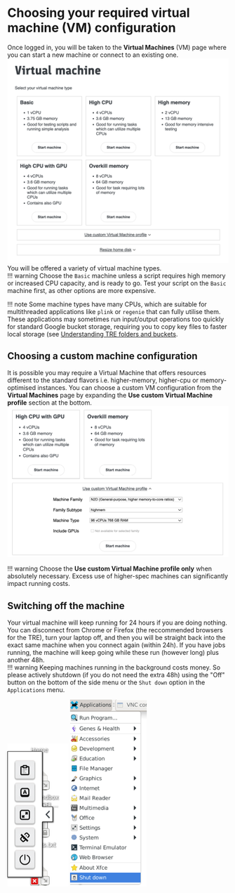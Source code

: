 # Choosing your required virtual machine (VM) configuration

Once logged in, you will be taken to the **Virtual Machines** (VM) page where you can start a new machine or connect to an existing one.  
![Virtual Machine options](../images/getting-started-as-a-new-user/virtual-machine-options.png)
You will be offered a variety of virtual machine types.  
!!! warning
    Choose the `Basic` machine unless a script requires high memory or increased CPU capacity, and is ready to go. Test your script on the `Basic` machine first, as other options are more expensive.  

!!! note
    Some machine types have many CPUs, which are suitable for multithreaded applications like `plink` or `regenie` that can fully utilise them. These applications may sometimes run input/output operations too quickly for standard Google bucket storage, requiring you to copy key files to faster local storage (see [Understanding TRE folders and buckets](/docs/using-the-tre/folder-and-bucket-structure.md).

## Choosing a custom machine configuration

It is possible you may require a Virtual Machine that offers resources different to the standard flavors i.e. higher-memory, higher-cpu or memory-optimised instances. You can choose a custom VM configuration from the **Virtual Machines** page by expanding the **Use custom Virtual Machine profile** section at the bottom.  
![Custom Virtual Machine profile](../images/getting-started-as-a-new-user/custom-virtual-machine-profile.png)

!!! warning
    Choose the **Use custom Virtual Machine profile only** when absolutely necessary. Excess use of higher-spec machines can significantly impact running costs.

## Switching off the machine

Your virtual machine will keep running for 24 hours if you are doing nothing. You can disconnect from Chrome or Firefox (the reccommended browsers for the TRE), turn your laptop off, and then you will be straight back into the exact same machine when you connect again (within 24h). If you have jobs running, the machine will keep going while these run (however long) plus another 48h.  
!!! warning
    Keeping machines running in the background costs money. So please actively shutdown (if you do not need the extra 48h) using the "Off" button on the bottom of the side menu or the `Shut down` option in the `Applications` menu.

![The 'Off' button](../images/getting-started-as-a-new-user/the-off-button.png)
![The 'Shut down' option](../images/getting-started-as-a-new-user/the-shutdown-option.png)
